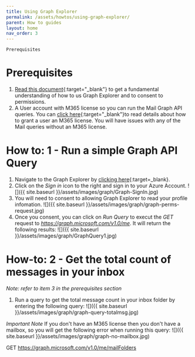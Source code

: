 ```yaml
---
title: Using Graph Explorer
permalink: /assets/howtos/using-graph-explorer/
parent: How to guides
layout: home
nav_order: 3
---
```

    Prerequisites
# **Prerequisites**
1. [Read this document](https://learn.microsoft.com/en-us/graph/graph-explorer/graph-explorer-features){:target="_blank"} to get a fundamental understanding of how to us Graph Explorer and to consent to permissions.
3. A User account with M365 license so you can run the Mail Graph API queries.  You can [click here](https://learn.microsoft.com/en-us/microsoft-365/admin/manage/assign-licenses-to-users?view=o365-worldwide){:target="_blank"}to read details about how to grant a user an M365 license.  You will have issues with any of the Mail queries without an M365 license.  

# How to: 1 - Run a simple Graph API Query
1. Navigate to the Graph Explorer by [clicking here](https://developer.microsoft.com/en-us/graph/graph-explorer){:target=_blank}.
2. Click on the *Sign in* icon to the right and sign in to your Azure Account.
![]({{ site.baseurl }}/assets/images/graph/Graph-SignIn.jpg)
3. You will need to consent to allowing Graph Explorer to read your profile infomation.
![]({{ site.baseurl }}/assets/images/graph/graph-perms-request.jpg)
4. Once you consent, you can click on *Run Query* to execut the *GET* request to *https://graph.microsoft.com/v1.0/me*.  It will return the following results:
![]({{ site.baseurl }}/assets/images/graph/GraphQuery1.jpg)

# How-to: 2 - Get the total count of messages in your inbox
*Note: refer to item 3 in the prerequisites section*
1. Run a query to get the total message count in your inbox folder by entering the following query:
![]({{ site.baseurl }}/assets/images/graph/graph-query-totalmsg.jpg)

*Important Note*
If you don't have an M365 license then you don't have a mailbox, so you will get the following error when running this query:
![]({{ site.baseurl }}/assets/images/graph/graph-no-mailbox.jpg)



GET https://graph.microsoft.com/v1.0/me/mailFolders
